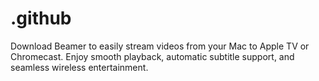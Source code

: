 # .github
Download Beamer to easily stream videos from your Mac to Apple TV or Chromecast. Enjoy smooth playback, automatic subtitle support, and seamless wireless entertainment.
